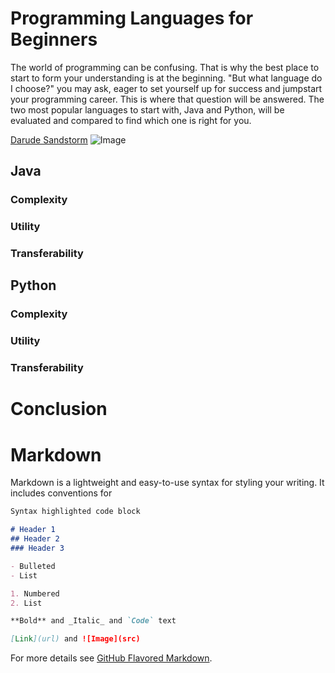
# Programming Languages for Beginners
The world of programming can be confusing. That is why the best place to start to form your understanding is at the beginning. "But what language do I choose?" you may ask, eager to set yourself up for success and jumpstart your programming career. This is where that question will be answered. The two most popular languages to start with, Java and Python, will be evaluated and compared to find which one is right for you.

[Darude Sandstorm](https://www.youtube.com/watch?v=dQw4w9WgXcQ)
![Image](https://www.google.com/url?sa=i&url=https%3A%2F%2Fraygun.com%2Fblog%2Fjava-vs-python%2F&psig=AOvVaw2IFAeVO1TIZwmPWPSPq4sD&ust=1607314219781000&source=images&cd=vfe&ved=0CAIQjRxqFwoTCKiUgJ6-uO0CFQAAAAAdAAAAABAN)

## Java

### Complexity

### Utility

### Transferability

## Python

### Complexity

### Utility

### Transferability

# Conclusion



# Markdown

Markdown is a lightweight and easy-to-use syntax for styling your writing. It includes conventions for

```markdown
Syntax highlighted code block

# Header 1
## Header 2
### Header 3

- Bulleted
- List

1. Numbered
2. List

**Bold** and _Italic_ and `Code` text

[Link](url) and ![Image](src)
```

For more details see [GitHub Flavored Markdown](https://guides.github.com/features/mastering-markdown/).

